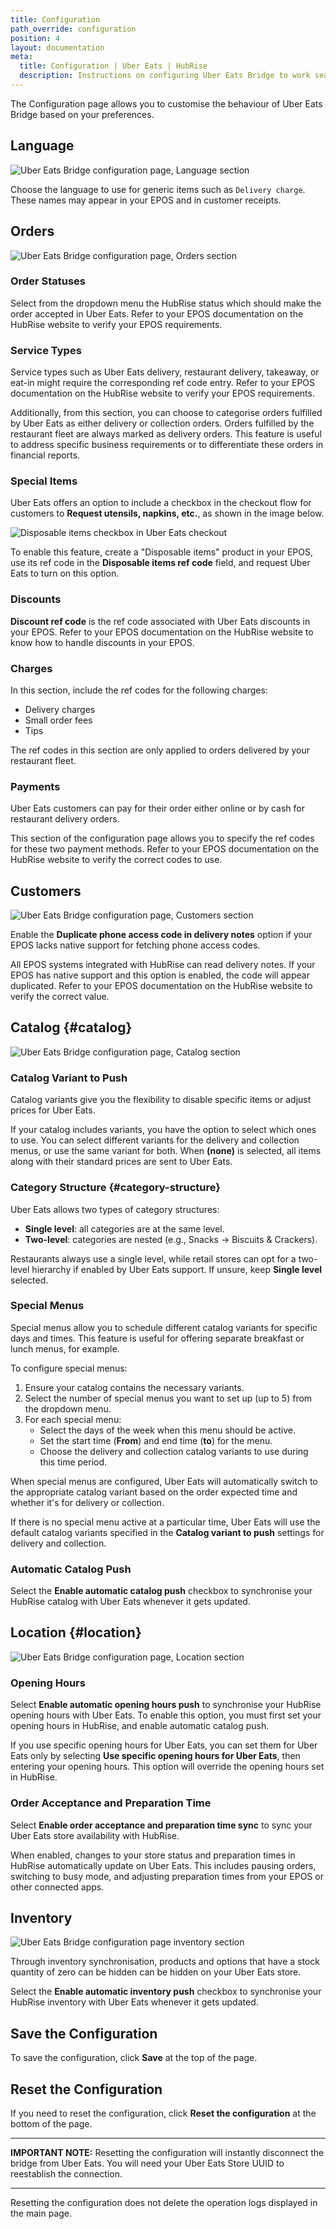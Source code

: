 ```yaml
---
title: Configuration
path_override: configuration
position: 4
layout: documentation
meta:
  title: Configuration | Uber Eats | HubRise
  description: Instructions on configuring Uber Eats Bridge to work seamlessly with Uber Eats and your EPOS or other apps connected to HubRise. Configuration is simple.
---
```


The Configuration page allows you to customise the behaviour of Uber Eats Bridge based on your preferences.

## Language

![Uber Eats Bridge configuration page, Language section](./images/012-uber-eats-configuration-page-language.png)

Choose the language to use for generic items such as `Delivery charge`. These names may appear in your EPOS and in customer receipts.

## Orders

![Uber Eats Bridge configuration page, Orders section](./images/013-uber-eats-configuration-page-orders.png)

### Order Statuses

Select from the dropdown menu the HubRise status which should make the order accepted in Uber Eats. Refer to your EPOS documentation on the HubRise website to verify your EPOS requirements.

### Service Types

Service types such as Uber Eats delivery, restaurant delivery, takeaway, or eat-in might require the corresponding ref code entry. Refer to your EPOS documentation on the HubRise website to verify your EPOS requirements.

Additionally, from this section, you can choose to categorise orders fulfilled by Uber Eats as either delivery or collection orders. Orders fulfilled by the restaurant fleet are always marked as delivery orders. This feature is useful to address specific business requirements or to differentiate these orders in financial reports.

### Special Items

Uber Eats offers an option to include a checkbox in the checkout flow for customers to **Request utensils, napkins, etc.**, as shown in the image below.

![Disposable items checkbox in Uber Eats checkout](./images/009-disposable-items.png)

To enable this feature, create a "Disposable items" product in your EPOS, use its ref code in the **Disposable items ref code** field, and request Uber Eats to turn on this option.

### Discounts

**Discount ref code** is the ref code associated with Uber Eats discounts in your EPOS. Refer to your EPOS documentation on the HubRise website to know how to handle discounts in your EPOS.

### Charges

In this section, include the ref codes for the following charges:

- Delivery charges
- Small order fees
- Tips

The ref codes in this section are only applied to orders delivered by your restaurant fleet.

### Payments

Uber Eats customers can pay for their order either online or by cash for restaurant delivery orders.

This section of the configuration page allows you to specify the ref codes for these two payment methods. Refer to your EPOS documentation on the HubRise website to verify the correct codes to use.

## Customers

![Uber Eats Bridge configuration page, Customers section](./images/017-uber-eats-configuration-page-customers.png)

Enable the **Duplicate phone access code in delivery notes** option if your EPOS lacks native support for fetching phone access codes.

All EPOS systems integrated with HubRise can read delivery notes. If your EPOS has native support and this option is enabled, the code will appear duplicated. Refer to your EPOS documentation on the HubRise website to verify the correct value.

## Catalog {#catalog}

![Uber Eats Bridge configuration page, Catalog section](./images/014-uber-eats-configuration-page-catalog.png)

### Catalog Variant to Push

Catalog variants give you the flexibility to disable specific items or adjust prices for Uber Eats.

If your catalog includes variants, you have the option to select which ones to use. You can select different variants for the delivery and collection menus, or use the same variant for both. When **(none)** is selected, all items along with their standard prices are sent to Uber Eats.

### Category Structure {#category-structure}

Uber Eats allows two types of category structures:

- **Single level**: all categories are at the same level.
- **Two-level**: categories are nested (e.g., Snacks → Biscuits & Crackers).

Restaurants always use a single level, while retail stores can opt for a two-level hierarchy if enabled by Uber Eats support. If unsure, keep **Single level** selected.

### Special Menus

Special menus allow you to schedule different catalog variants for specific days and times. This feature is useful for offering separate breakfast or lunch menus, for example.

To configure special menus:

1. Ensure your catalog contains the necessary variants.
2. Select the number of special menus you want to set up (up to 5) from the dropdown menu.
3. For each special menu:
   - Select the days of the week when this menu should be active.
   - Set the start time (**From**) and end time (**to**) for the menu.
   - Choose the delivery and collection catalog variants to use during this time period.

When special menus are configured, Uber Eats will automatically switch to the appropriate catalog variant based on the order expected time and whether it's for delivery or collection.

If there is no special menu active at a particular time, Uber Eats will use the default catalog variants specified in the **Catalog variant to push** settings for delivery and collection.

### Automatic Catalog Push

Select the **Enable automatic catalog push** checkbox to synchronise your HubRise catalog with Uber Eats whenever it gets updated.

## Location {#location}

![Uber Eats Bridge configuration page, Location section](./images/015-uber-eats-configuration-page-location.png)

### Opening Hours

Select **Enable automatic opening hours push** to synchronise your HubRise opening hours with Uber Eats. To enable this option, you must first set your opening hours in HubRise, and enable automatic catalog push.

If you use specific opening hours for Uber Eats, you can set them for Uber Eats only by selecting **Use specific opening hours for Uber Eats**, then entering your opening hours. This option will override the opening hours set in HubRise.

### Order Acceptance and Preparation Time

Select **Enable order acceptance and preparation time sync** to sync your Uber Eats store availability with HubRise.

When enabled, changes to your store status and preparation times in HubRise automatically update on Uber Eats. This includes pausing orders, switching to busy mode, and adjusting preparation times from your EPOS or other connected apps.

## Inventory

![Uber Eats Bridge configuration page inventory section](./images/016-uber-eats-configuration-page-inventory.png)

Through inventory synchronisation, products and options that have a stock quantity of zero can be hidden can be hidden on your Uber Eats store.

Select the **Enable automatic inventory push** checkbox to synchronise your HubRise inventory with Uber Eats whenever it gets updated.

## Save the Configuration

To save the configuration, click **Save** at the top of the page.

## Reset the Configuration

If you need to reset the configuration, click **Reset the configuration** at the bottom of the page.

---

**IMPORTANT NOTE:** Resetting the configuration will instantly disconnect the bridge from Uber Eats. You will need your Uber Eats Store UUID to reestablish the connection.

---

Resetting the configuration does not delete the operation logs displayed in the main page.

